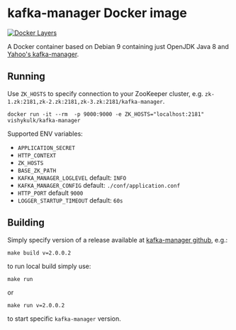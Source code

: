 # kafka-manager Docker image

[![Docker Layers](https://images.microbadger.com/badges/image/deric/kafka-manager.svg)](https://microbadger.com/images/deric/kafka-manager)

A Docker container based on Debian 9 containing just OpenJDK Java 8 and [Yahoo's kafka-manager](https://github.com/yahoo/kafka-manager).

## Running

Use `ZK_HOSTS` to specify connection to your ZooKeeper cluster, e.g. `zk-1.zk:2181,zk-2.zk:2181,zk-3.zk:2181/kafka-manager`.
```
docker run -it --rm  -p 9000:9000 -e ZK_HOSTS="localhost:2181" vishykulk/kafka-manager
```

Supported ENV variables:
* `APPLICATION_SECRET`
* `HTTP_CONTEXT`
* `ZK_HOSTS`
* `BASE_ZK_PATH`
* `KAFKA_MANAGER_LOGLEVEL` default: `INFO`
* `KAFKA_MANAGER_CONFIG` default: `./conf/application.conf`
* `HTTP_PORT` default `9000`
* `LOGGER_STARTUP_TIMEOUT` default: `60s`

## Building

Simply specify version of a release available at [kafka-manager github](https://github.com/yahoo/kafka-manager/releases), e.g.:
```
make build v=2.0.0.2
```
to run local build simply use:
```
make run
```
or
```
make run v=2.0.0.2
```
to start specific `kafka-manager` version.
